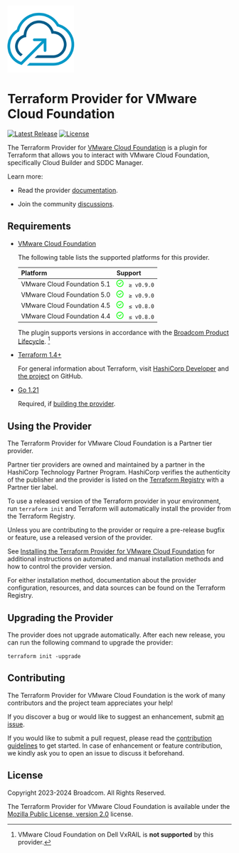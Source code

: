 <!--
Copyright 2023-2024 Broadcom. All rights reserved.
SPDX-License-Identifier: BSD-2
-->

<!-- markdownlint-disable first-line-h1 no-inline-html -->

<img src="docs/images/icon-color.svg" alt="VMware Cloud Foundation" width="150">

# Terraform Provider for VMware Cloud Foundation

[![Latest Release](https://img.shields.io/github/v/tag/vmware/terraform-provider-vcf?label=latest%20release&style=for-the-badge)](https://github.com/vmware/terraform-provider-vcf/releases/latest) [![License](https://img.shields.io/github/license/vmware/terraform-provider-vcf.svg?style=for-the-badge)](LICENSE)

The Terraform Provider for [VMware Cloud Foundation][product-documentation] is a plugin for Terraform that allows you to interact with VMware Cloud Foundation, specifically Cloud Builder and SDDC Manager.

Learn more:

* Read the provider [documentation][provider-documentation].

* Join the community [discussions][provider-discussions].

## Requirements

* [VMware Cloud Foundation][product-documentation]

    The following table lists the supported platforms for this provider.

    | Platform                    | Support |
    |-----------------------------|---------|
    | VMware Cloud Foundation 5.1 | <svg xmlns="http://www.w3.org/2000/svg" viewBox="0 0 512 512" width="16" height="16"><!--!Font Awesome Free 6.5.2 by @fontawesome - https://fontawesome.com License - https://fontawesome.com/license/free Copyright 2024 Fonticons, Inc.--><path fill="#00ff00" d="M256 48a208 208 0 1 1 0 416 208 208 0 1 1 0-416zm0 464A256 256 0 1 0 256 0a256 256 0 1 0 0 512zM369 209c9.4-9.4 9.4-24.6 0-33.9s-24.6-9.4-33.9 0l-111 111-47-47c9.4-9.4-24.6-9.4-33.9 0s-9.4 24.6 0 33.9l64 64c9.4 9.4 24.6 9.4 33.9 0L369 209z"/></svg> &nbsp; `≥ v0.9.0` |
    | VMware Cloud Foundation 5.0 | <svg xmlns="http://www.w3.org/2000/svg" viewBox="0 0 512 512" width="16" height="16"><!--!Font Awesome Free 6.5.2 by @fontawesome - https://fontawesome.com License - https://fontawesome.com/license/free Copyright 2024 Fonticons, Inc.--><path fill="#00ff00" d="M256 48a208 208 0 1 1 0 416 208 208 0 1 1 0-416zm0 464A256 256 0 1 0 256 0a256 256 0 1 0 0 512zM369 209c9.4-9.4 9.4-24.6 0-33.9s-24.6-9.4-33.9 0l-111 111-47-47c9.4-9.4-24.6-9.4-33.9 0s-9.4 24.6 0 33.9l64 64c9.4 9.4 24.6 9.4 33.9 0L369 209z"/></svg> &nbsp; `≥ v0.9.0` |
    | VMware Cloud Foundation 4.5 | <svg xmlns="http://www.w3.org/2000/svg" viewBox="0 0 512 512" width="16" height="16"><!--!Font Awesome Free 6.5.2 by @fontawesome - https://fontawesome.com License - https://fontawesome.com/license/free Copyright 2024 Fonticons, Inc.--><path fill="#00ff00" d="M256 48a208 208 0 1 1 0 416 208 208 0 1 1 0-416zm0 464A256 256 0 1 0 256 0a256 256 0 1 0 0 512zM369 209c9.4-9.4 9.4-24.6 0-33.9s-24.6-9.4-33.9 0l-111 111-47-47c9.4-9.4-24.6-9.4-33.9 0s-9.4 24.6 0 33.9l64 64c9.4 9.4 24.6 9.4 33.9 0L369 209z"/></svg> &nbsp; `≤ v0.8.0` |
    | VMware Cloud Foundation 4.4 | <svg xmlns="http://www.w3.org/2000/svg" viewBox="0 0 512 512" width="16" height="16"><!--!Font Awesome Free 6.5.2 by @fontawesome - https://fontawesome.com License - https://fontawesome.com/license/free Copyright 2024 Fonticons, Inc.--><path fill="#00ff00" d="M256 48a208 208 0 1 1 0 416 208 208 0 1 1 0-416zm0 464A256 256 0 1 0 256 0a256 256 0 1 0 0 512zM369 209c9.4-9.4 9.4-24.6 0-33.9s-24.6-9.4-33.9 0l-111 111-47-47c9.4-9.4-24.6-9.4-33.9 0s-9.4 24.6 0 33.9l64 64c9.4 9.4 24.6 9.4 33.9 0L369 209z"/></svg> &nbsp; `≤ v0.8.0` |

    [^1]: VMware Cloud Foundation on Dell VxRAIL is **not supported** by this provider.

    The plugin supports versions in accordance with the
    [Broadcom Product Lifecycle][product-lifecycle].  [^1]

* [Terraform 1.4+][terraform-install]

    For general information about Terraform, visit [HashiCorp Developer][terraform-install] and [the project][terraform-github] on GitHub.

* [Go 1.21][golang-install]

    Required, if [building the provider][provider-build].

## Using the Provider

The Terraform Provider for VMware Cloud Foundation is a Partner tier provider.

Partner tier providers are owned and maintained by a partner in the HashiCorp Technology Partner Program. HashiCorp verifies the authenticity of the publisher and the provider is listed on the [Terraform Registry][terraform-registry] with a Partner tier label.

To use a released version of the Terraform provider in your environment, run `terraform init` and Terraform will automatically install the provider from the Terraform Registry.

Unless you are contributing to the provider or require a pre-release bugfix or feature, use a
released version of the provider.

See [Installing the Terraform Provider for VMware Cloud Foundation][provider-install] for additional instructions on automated and manual installation methods and how to control the provider version.

For either installation method, documentation about the provider configuration, resources, and data sources can be found on the Terraform Registry.

## Upgrading the Provider

The provider does not upgrade automatically. After each new release, you can run the following command to upgrade the provider:

```shell
terraform init -upgrade
```

## Contributing

The Terraform Provider for VMware Cloud Foundation is the work of many contributors and the project team appreciates your help!

If you discover a bug or would like to suggest an enhancement, submit [an issue][provider-issues].

If you would like to submit a pull request, please read the [contribution guidelines][provider-contributing] to get started. In case of enhancement or feature contribution, we kindly ask you to open an issue to discuss it beforehand.

## License

Copyright 2023-2024 Broadcom. All Rights Reserved.

The Terraform Provider for VMware Cloud Foundation is available under the [Mozilla Public License, version 2.0][provider-license] license.

[golang-install]: https://golang.org/doc/install
[product-documentation]: https://docs.vmware.com/en/VMware-Cloud-Foundation/index.html
[product-lifecycle]: https://support.broadcom.com/group/ecx/productlifecycle
[provider-contributing]: CONTRIBUTING.md
[provider-discussions]: https://github.com/vmware/terraform-provider-vcf/discussions
[provider-documentation]: https://registry.terraform.io/providers/vmware/vcf/latest/docs
[provider-build]: docs/build.md
[provider-install]: docs/install.md
[provider-issues]: https://github.com/vmware/terraform-provider-vcf/issues/new/choose
[provider-license]: LICENSE
[terraform-github]: https://github.com/hashicorp/terraform
[terraform-install]: https://developer.hashicorp.com/terraform/install
[terraform-registry]: https://registry.terraform.io
